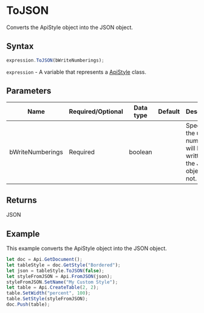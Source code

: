 # ToJSON

Converts the ApiStyle object into the JSON object.

## Syntax

```javascript
expression.ToJSON(bWriteNumberings);
```

`expression` - A variable that represents a [ApiStyle](../ApiStyle.md) class.

## Parameters

| **Name** | **Required/Optional** | **Data type** | **Default** | **Description** |
| ------------- | ------------- | ------------- | ------------- | ------------- |
| bWriteNumberings | Required | boolean |  | Specifies if the used numberings will be written to the JSON object or not. |

## Returns

JSON

## Example

This example converts the ApiStyle object into the JSON object.

```javascript editor-docx
let doc = Api.GetDocument();
let tableStyle = doc.GetStyle("Bordered");
let json = tableStyle.ToJSON(false);
let styleFromJSON = Api.FromJSON(json);
styleFromJSON.SetName("My Custom Style");
let table = Api.CreateTable(2, 2);
table.SetWidth("percent", 100);
table.SetStyle(styleFromJSON);
doc.Push(table);
```

